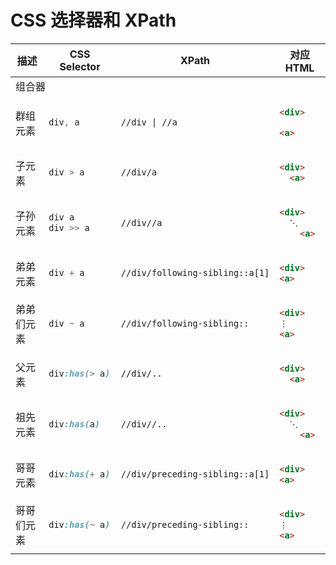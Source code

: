 # CSS 选择器和 XPath

<table>
<thead>
<th>描述</th>
<th>CSS Selector</th>
<th>XPath</th>
<th>对应 HTML</th>
</thead>
<tbody>
<tr>
<td colspan="4">组合器</td>
<tr>
<td>群组元素</td>
<td>

```css
div, a
```
</td>
<td>

```xml
//div | //a
```
</td>
<td>

```html
<div>

<a>
```
</td>
</tr>
<tr>
<td>子元素</td>
<td>

```css
div > a
```
</td>
<td>

```xml
//div/a
```
</td>
<td>

```html
<div>
  <a>
```
</td>
</tr>
<tr>
<td>子孙元素</td>
<td>

```css
div a
div >> a
```
</td>
<td>

```xml
//div//a
```
</td>
<td>

```html
<div>
  ⋱
    <a>
```
</td>
</tr>
<tr>
<td>弟弟元素</td>
<td>

```css
div + a
```
</td>
<td>

```xml
//div/following-sibling::a[1]
```
</td>
<td>

```html
<div>
<a>
```
</td>
</tr>
<tr>
<td>弟弟们元素</td>
<td>

```css
div ~ a
```
</td>
<td>

```xml
//div/following-sibling::
```
</td>
<td>

```html
<div>
⋮
<a>
```
</td>
</tr>
<tr>
<td>父元素</td>
<td>

```css
div:has(> a)
```
</td>
<td>

```xml
//div/..
```
</td>
<td>

```html
<div>
  <a>
```
</td>
</tr>
<tr>
<td>祖先元素</td>
<td>

```css
div:has(a)
```
</td>
<td>

```xml
//div//..
```
</td>
<td>

```html
<div>
  ⋱
    <a>
```
</td>
</tr>
<tr>
<td>哥哥元素</td>
<td>

```css
div:has(+ a)
```
</td>
<td>

```xml
//div/preceding-sibling::a[1]
```
</td>
<td>

```html
<div>
<a>
```
</td>
</tr>
<tr>
<td>哥哥们元素</td>
<td>

```css
div:has(~ a)
```
</td>
<td>

```xml
//div/preceding-sibling::
```
</td>
<td>

```html
<div>
⋮
<a>
```
</td>
</tr>
</tbody>
</table>
